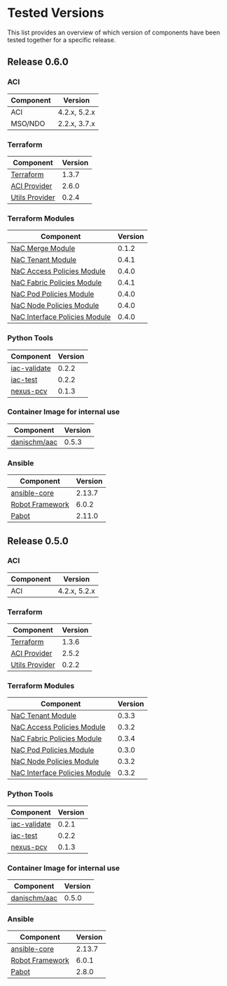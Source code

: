 # Tested Versions

This list provides an overview of which version of components have been tested together for a specific release.

## Release 0.6.0

### ACI

Component | Version
---|---
ACI | 4.2.x, 5.2.x
MSO/NDO | 2.2.x, 3.7.x

### Terraform

Component | Version
---|---
[Terraform](https://developer.hashicorp.com/terraform/downloads) | 1.3.7
[ACI Provider](https://registry.terraform.io/providers/CiscoDevNet/aci/2.5.2) | 2.6.0
[Utils Provider](https://registry.terraform.io/providers/netascode/utils/0.2.2) | 0.2.4

### Terraform Modules

Component | Version
---|---
[NaC Merge Module](https://registry.terraform.io/modules/netascode/nac-merge/utils/latest) | 0.1.2
[NaC Tenant Module](https://registry.terraform.io/modules/netascode/nac-tenant/aci/latest) | 0.4.1
[NaC Access Policies Module](https://registry.terraform.io/modules/netascode/nac-access-policies/aci/latest) | 0.4.0
[NaC Fabric Policies Module](https://registry.terraform.io/modules/netascode/nac-fabric-policies/aci/latest) | 0.4.1
[NaC Pod Policies Module](https://registry.terraform.io/modules/netascode/nac-pod-policies/aci/latest) | 0.4.0
[NaC Node Policies Module](https://registry.terraform.io/modules/netascode/nac-node-policies/aci/latest) | 0.4.0
[NaC Interface Policies Module](https://registry.terraform.io/modules/netascode/nac-interface-policies/aci/latest) | 0.4.0

### Python Tools

Component | Version
---|---
[iac-validate](https://github.com/netascode/iac-validate) | 0.2.2
[iac-test](https://github.com/netascode/iac-test) | 0.2.2
[nexus-pcv](https://github.com/netascode/nexus-pcv) | 0.1.3

### Container Image for internal use

Component | Version
---|---
[danischm/aac](https://hub.docker.com/r/danischm/aac/tags) | 0.5.3

### Ansible

Component | Version
---|---
[ansible-core](https://github.com/ansible/ansible) | 2.13.7
[Robot Framework](https://robotframework.org/) | 6.0.2
[Pabot](https://pabot.org/) | 2.11.0

## Release 0.5.0

### ACI

Component | Version
---|---
ACI | 4.2.x, 5.2.x

### Terraform

Component | Version
---|---
[Terraform](https://developer.hashicorp.com/terraform/downloads) | 1.3.6
[ACI Provider](https://registry.terraform.io/providers/CiscoDevNet/aci/2.5.2) | 2.5.2
[Utils Provider](https://registry.terraform.io/providers/netascode/utils/0.2.2) | 0.2.2

### Terraform Modules

Component | Version
---|---
[NaC Tenant Module](https://registry.terraform.io/modules/netascode/nac-tenant/aci/latest) | 0.3.3
[NaC Access Policies Module](https://registry.terraform.io/modules/netascode/nac-access-policies/aci/latest) | 0.3.2
[NaC Fabric Policies Module](https://registry.terraform.io/modules/netascode/nac-fabric-policies/aci/latest) | 0.3.4
[NaC Pod Policies Module](https://registry.terraform.io/modules/netascode/nac-pod-policies/aci/latest) | 0.3.0
[NaC Node Policies Module](https://registry.terraform.io/modules/netascode/nac-node-policies/aci/latest) | 0.3.2
[NaC Interface Policies Module](https://registry.terraform.io/modules/netascode/nac-interface-policies/aci/latest) | 0.3.2

### Python Tools

Component | Version
---|---
[iac-validate](https://github.com/netascode/iac-validate) | 0.2.1
[iac-test](https://github.com/netascode/iac-test) | 0.2.2
[nexus-pcv](https://github.com/netascode/nexus-pcv) | 0.1.3

### Container Image for internal use

Component | Version
---|---
[danischm/aac](https://hub.docker.com/r/danischm/aac/tags) | 0.5.0

### Ansible

Component | Version
---|---
[ansible-core](https://github.com/ansible/ansible) | 2.13.7
[Robot Framework](https://robotframework.org/) | 6.0.1
[Pabot](https://pabot.org/) | 2.8.0
